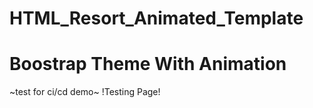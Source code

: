 # HTML_Resort_Animated_Template
# Boostrap Theme With Animation
~test for ci/cd demo~
!Testing Page!
